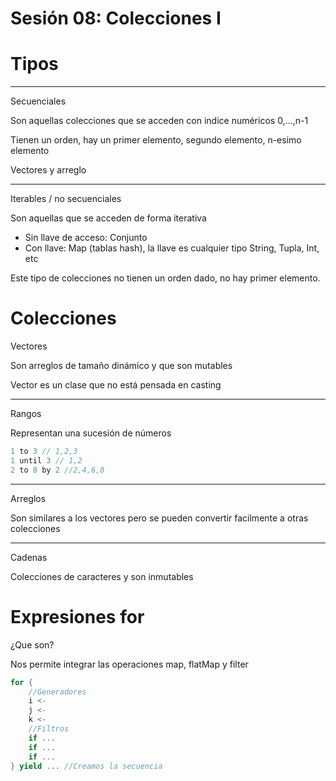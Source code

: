 # Sesión 08: Colecciones I

# Tipos

---

Secuenciales

Son aquellas colecciones que se acceden con indice numéricos 0,…,n-1

Tienen un orden, hay un primer elemento, segundo elemento, n-esimo elemento

Vectores y arreglo

---

Iterables / no secuenciales

Son aquellas que se acceden de forma iterativa

- Sin llave de acceso: Conjunto
- Con llave: Map (tablas hash), la llave es cualquier tipo String, Tupla, Int, etc

Este tipo de colecciones no tienen un orden dado, no hay primer elemento.

# Colecciones

Vectores

Son arreglos de tamaño dinámico y que son mutables

Vector es un clase que no está pensada en casting

---

Rangos

Representan una sucesión de números

```scala
1 to 3 // 1,2,3
1 until 3 // 1,2
2 to 8 by 2 //2,4,6,8
```

---

Arreglos

Son similares a los vectores pero se pueden convertir facilmente a otras colecciones

---

Cadenas

Colecciones de caracteres y son inmutables

# Expresiones for

¿Que son?

Nos permite integrar las operaciones map, flatMap y filter

```scala
for {
	//Generadores
	i <-
	j <-
	k <-
	//Filtros
	if ...
	if ...
	if ...
} yield ... //Creamos la secuencia
```